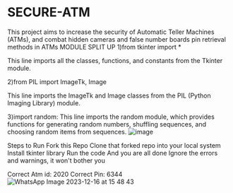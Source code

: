 # SECURE-ATM
This project aims to increase the security of Automatic Teller Machines (ATMs), and combat  hidden cameras and false number boards pin retrieval methods in ATMs
MODULE SPLIT UP
1)from tkinter import *

This line imports all the classes, functions, and constants from the Tkinter module.

2)from PIL import ImageTk, Image

This line imports the ImageTk and Image classes from the PIL (Python Imaging Library) module. 

3)import random:
This line imports the random module, which provides functions for generating random numbers, shuffling sequences, and choosing random items from sequences.
![image](https://github.com/diksha2875/SECURE-ATM/assets/85574934/6e1e0ca0-ac8b-428c-9ba0-c615c2694dc5)

Steps to Run
Fork this Repo
Clone that forked repo into your local system
Install tkinter library
Run the code
And you are all done
Ignore the errors and warnings, it won't bother you

Correct Atm id: 2020
Correct Pin: 6344
![WhatsApp Image 2023-12-16 at 15 48 43](https://github.com/diksha2875/SECURE-ATM/assets/85574934/19dc1756-051b-4267-8d9f-66920c8b3d73)
